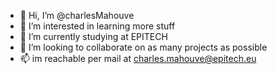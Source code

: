 - 👋 Hi, I’m @charlesMahouve
- 👀 I’m interested in learning more stuff
- 🌱 I’m currently studying at EPITECH 
- 💞️ I’m looking to collaborate on as many projects as possible
- 📫 im reachable per mail at charles.mahouve@epitech.eu

<!---
charlesMahouve/charlesMahouve is a ✨ special ✨ repository because its `README.md` (this file) appears on your GitHub profile.
You can click the Preview link to take a look at your changes.
--->

